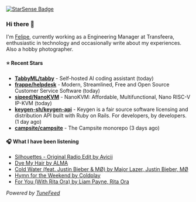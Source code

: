 <a href="https://starsense.app/developer-types" target="_blank"><img src="https://starsense.app/api/badge/?user=valtlfelipe" alt="StarSense Badge"></a>

### Hi there 👋

I'm [Felipe](https://felipevm.com), currently working as a Engineering Manager at Transfeera, enthusiastic in technology and occasionally write about my experiences. Also a hobby photographer.

#### ⭐ Recent Stars
- **[TabbyML/tabby](https://github.com/TabbyML/tabby)** - Self-hosted AI coding assistant (today)
- **[frappe/helpdesk](https://github.com/frappe/helpdesk)** - Modern, Streamlined, Free and Open Source Customer Service Software (today)
- **[sipeed/NanoKVM](https://github.com/sipeed/NanoKVM)** - NanoKVM: Affordable, Multifunctional, Nano RISC-V IP-KVM (today)
- **[keygen-sh/keygen-api](https://github.com/keygen-sh/keygen-api)** - Keygen is a fair source software licensing and distribution API built with Ruby on Rails. For developers, by developers. (1 day ago)
- **[campsite/campsite](https://github.com/campsite/campsite)** - The Campsite monorepo (3 days ago)

#### 🎧 What I have been listening
- [Silhouettes - Original Radio Edit by Avicii](https://open.spotify.com/track/06h3McKzmxS8Bx58USHiMq)
- [Dye My Hair by ALMA](https://open.spotify.com/track/6iOeQNXb0fFP3TDCzVPts8)
- [Cold Water (feat. Justin Bieber &amp; MØ) by Major Lazer, Justin Bieber, MØ](https://open.spotify.com/track/6Bjtr3tPdto5nyuLYf61sN)
- [Hymn for the Weekend by Coldplay](https://open.spotify.com/track/3RiPr603aXAoi4GHyXx0uy)
- [For You (With Rita Ora) by Liam Payne, Rita Ora](https://open.spotify.com/track/5rlMVKnvE6ZSzNCs8ZyHqU)

_Powered by [TuneFeed](https://tunefeed.app?ref=github.com)_


